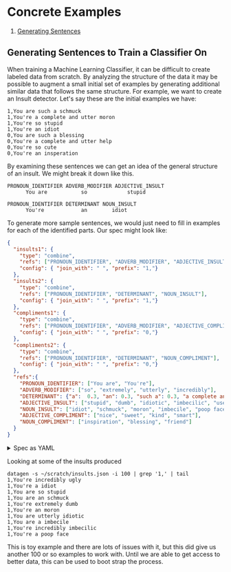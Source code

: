 # Concrete Examples

1. [Generating Sentences](#generate_sentences)

## <a name="generate_sentences"></a>Generating Sentences to Train a Classifier On
When training a Machine Learning Classifier, it can be difficult to create labeled data from scratch.  By analyzing the structure
of the data it may be possible to augment a small initial set of examples by generating additional similar data that follows
the same structure. For example, we want to create an Insult detector. Let's say these are the initial examples we have:

```
1,You are such a schmuck
1,You're a complete and utter moron
1,You're so stupid
1,You're an idiot
0,You are such a blessing
0,You're a complete and utter help
0,You're so cute
0,You're an insperation
```

By examining these sentences we can get an idea of the general structure of an insult.  We might break it down like this.

```
PRONOUN_IDENTIFIER ADVERB_MODIFIER ADJECTIVE_INSULT
      You are           so             stupid

PRONOUN_IDENTIFIER DETERMINANT NOUN_INSULT
      You're            an        idiot
```

To generate more sample sentences, we would just need to fill in examples for each of the identified parts.  Our spec might
look like:

```json
{
  "insults1": {
    "type": "combine",
    "refs": ["PRONOUN_IDENTIFIER", "ADVERB_MODIFIER", "ADJECTIVE_INSULT"],
    "config": { "join_with": " ", "prefix": "1,"}
  },
  "insults2": {
    "type": "combine",
    "refs": ["PRONOUN_IDENTIFIER", "DETERMINANT", "NOUN_INSULT"],
    "config": { "join_with": " ", "prefix": "1,"}
  },
  "compliments1": {
    "type": "combine",
    "refs": ["PRONOUN_IDENTIFIER", "ADVERB_MODIFIER", "ADJECTIVE_COMPLIMENT"],
    "config": { "join_with": " ", "prefix": "0,"}
  },
  "compliments2": {
    "type": "combine",
    "refs": ["PRONOUN_IDENTIFIER", "DETERMINANT", "NOUN_COMPLIMENT"],
    "config": { "join_with": " ", "prefix": "0,"}
  },
  "refs":{
    "PRONOUN_IDENTIFIER": ["You are", "You're"],
    "ADVERB_MODIFIER": ["so", "extremely", "utterly", "incredibly"],
    "DETERMINANT": {"a":  0.3, "an": 0.3, "such a": 0.3, "a complete and utter": 0.1},
    "ADJECTIVE_INSULT": ["stupid", "dumb", "idiotic", "imbecilic", "useless", "ugly"],
    "NOUN_INSULT": ["idiot", "schmuck", "moron", "imbecile", "poop face"],
    "ADJECTIVE_COMPLIMENT": ["nice", "sweet", "kind", "smart"],
    "NOUN_COMPLIMENT": ["inspiration", "blessing", "friend"]
  }
}
```

<details>
<summary>Spec as YAML</summary>

```yaml
---
insults1:
  type: combine
  refs: [PRONOUN_IDENTIFIER, ADVERB_MODIFIER, ADJECTIVE_INSULT]
  config:
    join_with: " "
    prefix: '1,'
insults2:
  type: combine
  refs: [PRONOUN_IDENTIFIER, DETERMINANT, NOUN_INSULT]
  config:
    join_with: " "
    prefix: '1,'
compliments1:
  type: combine
  refs: [PRONOUN_IDENTIFIER, ADVERB_MODIFIER, ADJECTIVE_COMPLIMENT]
  config:
    join_with: " "
    prefix: '0,'
compliments2:
  type: combine
  refs: [PRONOUN_IDENTIFIER, DETERMINANT, NOUN_COMPLIMENT]
  config:
    join_with: " "
    prefix: '0,'
refs:
  PRONOUN_IDENTIFIER: [You are, You're]
  ADVERB_MODIFIER: [so, extremely, utterly, incredibly]
  DETERMINANT:
    a: 0.3
    an: 0.3
    such a: 0.3
    a complete and utter: 0.1
  ADJECTIVE_INSULT: [stupid, dumb, idiotic, imbecilic, useless, ugly]
  NOUN_INSULT: [idiot, schmuck, moron, imbecile, poop face]
  ADJECTIVE_COMPLIMENT: [nice, sweet, kind, smart]
  NOUN_COMPLIMENT: [inspiration, blessing, friend]
```
</details>  

Looking at some of the insults produced
```shell script
datagen -s ~/scratch/insults.json -i 100 | grep '1,' | tail
1,You're incredibly ugly
1,You're a idiot
1,You are so stupid
1,You are an schmuck
1,You're extremely dumb
1,You're an moron
1,You are utterly idiotic
1,You are a imbecile
1,You're incredibly imbecilic
1,You're a poop face
```

This is toy example and there are lots of issues with it, but this did give us another 100 or so examples to work with.
Until we are able to get access to better data, this can be used to boot strap the process.
